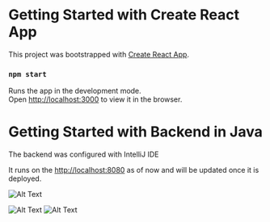 # Getting Started with Create React App

This project was bootstrapped with [Create React App](https://github.com/facebook/create-react-app).
### `npm start`

Runs the app in the development mode.\
Open [http://localhost:3000](http://localhost:3000) to view it in the browser.

# Getting Started with Backend in Java
The backend was configured with IntelliJ IDE

It runs on the [http://localhost:8080](http://localhost:8080) as of now and will be updated once it is deployed.

![ Alt Text](https://media.giphy.com/media/HV6kxFqRwuHyQSWBaI/giphy.gif)

![ Alt Text](https://media.giphy.com/media/GQcRyo4emrTw2vrJqw/giphy.gif)
![ Alt Text]()
